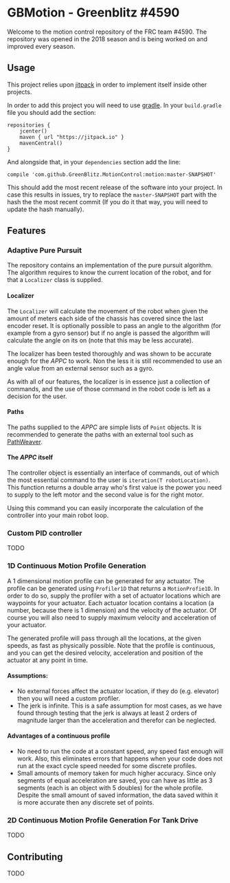 # GBMotion - Greenblitz #4590
Welcome to the motion control repository of the FRC team #4590. The repository was opened in the
2018 season and is being worked on and improved every season.
## Usage
This project relies upon [jitpack](https://jitpack.io/) in order to implement itself inside other projects.

In order to add this project you will need to use [gradle](https://gradle.org/). In your `build.gradle` file you should add the section:

    repositories {
        jcenter()
        maven { url "https://jitpack.io" }
        mavenCentral()
    }

And alongside that, in your `dependencies` section add the line:

    compile 'com.github.GreenBlitz.MotionControl:motion:master-SNAPSHOT'

This should add the most recent release of the software into your project. In case this results
in issues, try to replace the `master-SNAPSHOT` part with the hash the the most recent commit (If you
do it that way, you will need to update the hash manually).
## Features
### Adaptive Pure Pursuit
The repository contains an implementation of the pure pursuit algorithm. The algorithm requires to know the 
current location of the robot, and for that a `Localizer` class is supplied.
#### Localizer
The `Localizer` will calculate the movement of the robot when given the amount of meters each side of
the chassis has covered since the last encoder reset. It is optionally possible to pass an angle to the
algorithm (for example from a gyro sensor) but if no angle is passed the algorithm will calculate the angle
on its on (note that this may be less accurate).

The localizer has been tested thoroughly and was shown to be accurate enough for the _APPC_ to work.
Non the less it is still recommended to use an angle value from an external sensor such as a gyro. 

As with all of our features, the localizer is in essence just a collection of commands, and the use
of those command in the robot code is left as a decision for the user.
#### Paths
The paths supplied to the _APPC_ are simple lists of `Point` objects. It is recommended to generate the paths
with an external tool such as [PathWeaver](https://github.com/wpilibsuite/PathWeaver).
#### The _APPC_ itself
The controller object is essentially an interface of commands, out of which the most essential command to the 
user is `iteration(T robotLocation)`. This function returns a double array who's first value is the power
you need to supply to the left motor and the second value is for the right motor.

Using this command you can easily incorporate the calculation of the controller into your main robot loop.
### Custom PID controller
TODO
### 1D Continuous Motion Profile Generation
A 1 dimensional motion profile can be generated for any actuator. The profile can be
generated using `Profiler1D` that returns a `MotionProfie1D`. In order to do so, supply the
profiler with a set of actuator locations which are waypoints for your actuator. Each 
actuator location contains a location (a number, because there is 1 dimension) and the velocity
of the actuator. Of course you will also need to supply maximum velocity and acceleration of
your actuator.

The generated profile will pass through all the locations, at the given speeds, as fast
as physically possible. Note that the profile is continuous, and you can get the desired
velocity, acceleration and position of the actuator at any point in time.

#### Assumptions:
* No external forces affect the actuator location, if they do (e.g. elevator) then
you will need a custom profiler.
* The jerk is infinite. This is a safe assumption for most cases, as we have found through testing
that the jerk is always at least 2 orders of magnitude larger than the acceleration and therefor can
be neglected.

#### Advantages of a continuous profile 
* No need to run the code at a constant speed, any speed fast enough will work. Also,
this eliminates errors that happens when your code does not run at the exact cycle speed
needed for some discrete profiles.
* Small amounts of memory taken for much higher accuracy. Since only segments of equal acceleration
are saved, you can have as little as 3 segments (each is an object with 5 doubles) for the whole profile. Despite the small
amount of saved information, the data saved within it is more accurate then any discrete
set of points.
### 2D Continuous Motion Profile Generation For Tank Drive
TODO
## Contributing
TODO